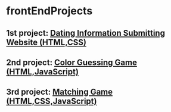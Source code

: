 # frontEndProjects
## 1st project: [Dating Information Submitting Website (HTML,CSS)](http://htmlpreview.github.io/?https://github.com/dlsyj/frontEndProjects/blob/master/Dating%20Information%20Submitting%20Website/DatingWebsite.html)
## 2nd project: [Color Guessing Game (HTML,JavaScript)](http://htmlpreview.github.io/?https://github.com/dlsyj/frontEndProjects/blob/master/Color%20Guessing%20Game/ColorGuessingGame.html)
## 3rd project: [Matching Game (HTML,CSS,JavaScript)](http://htmlpreview.github.io/?https://github.com/dlsyj/frontEndProjects/blob/master/Poker%20Face%20Matching%20Game/MatchingGame.html)